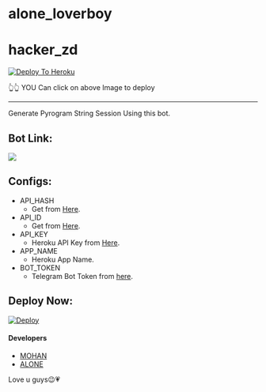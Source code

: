 # alone_loverboy
# hacker_zd

[![Deploy To Heroku](https://www.herokucdn.com/deploy/button.svg)](https://heroku.com/deploy)

👆👆
YOU Can click on above Image to deploy 
________

Generate Pyrogram String Session Using this bot.

## Bot Link:
<a href="soon"><img src="https://img.shields.io/badge/Telegram-Bot-blue.svg?logo=telegram"></a>

## Configs:
- API_HASH
  - Get from [Here](https://my.telegram.org).
- API_ID
  - Get from [Here](https://my.telegram.org).
- API_KEY
  - Heroku API Key from [Here](https://dashboard.heroku.com/account).
- APP_NAME
  - Heroku App Name.
- BOT_TOKEN
  - Telegram Bot Token from [here](https://t.me/BotFather).

## Deploy Now:
[![Deploy](https://www.herokucdn.com/deploy/button.svg)](https://heroku.com/deploy?template=https://github.com/Mohan745/SESSION)


#### Developers
- [MOHAN](https://t.me/hacker_zd)
- [ALONE](https://t.me/alone_loverboy)

Love u guys😉💗
